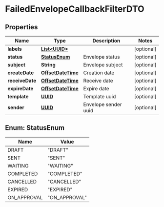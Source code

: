 # FailedEnvelopeCallbackFilterDTO

## Properties
Name | Type | Description | Notes
------------ | ------------- | ------------- | -------------
**labels** | [**List&lt;UUID&gt;**](UUID.md) |  |  [optional]
**status** | [**StatusEnum**](#StatusEnum) | Envelope status |  [optional]
**subject** | **String** | Envelope subject |  [optional]
**createDate** | [**OffsetDateTime**](OffsetDateTime.md) | Creation date |  [optional]
**receiveDate** | [**OffsetDateTime**](OffsetDateTime.md) | Receive date |  [optional]
**expireDate** | [**OffsetDateTime**](OffsetDateTime.md) | Expire date |  [optional]
**template** | [**UUID**](UUID.md) | Template uuid |  [optional]
**sender** | [**UUID**](UUID.md) | Envelope sender uuid |  [optional]

<a name="StatusEnum"></a>
## Enum: StatusEnum
Name | Value
---- | -----
DRAFT | &quot;DRAFT&quot;
SENT | &quot;SENT&quot;
WAITING | &quot;WAITING&quot;
COMPLETED | &quot;COMPLETED&quot;
CANCELLED | &quot;CANCELLED&quot;
EXPIRED | &quot;EXPIRED&quot;
ON_APPROVAL | &quot;ON_APPROVAL&quot;

